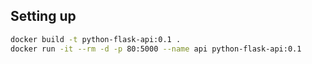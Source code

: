 ## Setting up

```sh
docker build -t python-flask-api:0.1 .
docker run -it --rm -d -p 80:5000 --name api python-flask-api:0.1
```